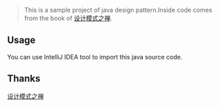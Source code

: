 > This is a sample project of java design pattern.Inside code comes from the book of [设计模式之禅](https://item.jd.com/11414555.html).

## Usage

You can use IntelliJ IDEA tool to import this java source code.

## Thanks

[设计模式之禅](https://item.jd.com/11414555.html)
